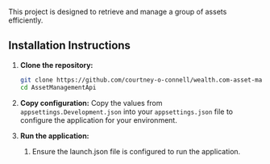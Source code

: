This project is designed to retrieve and manage a group of assets efficiently. 

## Installation Instructions

1. **Clone the repository:**
    ```sh
    git clone https://github.com/courtney-o-connell/wealth.com-asset-management
    cd AssetManagementApi
    ```

2. **Copy configuration:**
    Copy the values from `appsettings.Development.json` into your `appsettings.json` file to configure the application for your environment.

3. **Run the application:**
    1. Ensure the launch.json file is configured to run the application.
    
